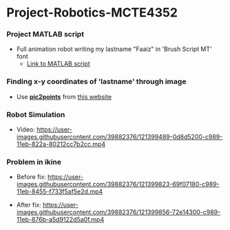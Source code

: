 # Project-Robotics-MCTE4352

### Project MATLAB script
- Full animation robot writing my lastname "Faaiz" in 'Brush Script MT' font
  - [Link to MATLAB script](https://github.com/ahmadfaa1z/Project-Robotics-MCTE4352/blob/main/Project%20MATLAB%20Scripts/ProjectRobotics.m)

### Finding x-y coordinates of 'lastname' through image
- Use **[pic2points](https://github.com/ahmadfaa1z/Project-Robotics-MCTE4352/tree/main/pic2points)** from [this website](https://www.mathworks.com/matlabcentral/fileexchange/54799-convert-image-pixels-to-xy-coordinates)

### Robot Simulation
- Video: 
https://user-images.githubusercontent.com/39882376/121399489-0d8d5200-c989-11eb-822a-80212cc7b2cc.mp4

### Problem in ikine
- Before fix:
https://user-images.githubusercontent.com/39882376/121399823-69f07180-c989-11eb-8455-f733f5af5e2d.mp4

- After fix:
https://user-images.githubusercontent.com/39882376/121399856-72e14300-c989-11eb-876b-a5d9122d5a0f.mp4

